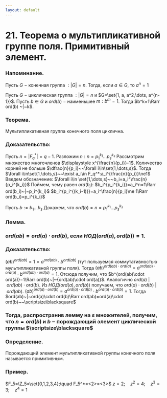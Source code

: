 ```yaml
---
layout: default
---
```

# 21. Теорема о мультипликативной группе поля. Примитивный элемент.

### Напоминание.
Пусть $G~-~$конечная группа $:|G|=n$.
Тогда, если $a\in G$, то $a^n=1$

Пусть $G~-~$циклическая группа $:|G|=n$ и $G=\set{1, a, a^2,\dots, a^{n-1}}$.
Пусть $b\in G$ и $ord(b)~-~$наименьшее $m:b^m=1$.
Тогда $b^k=1\Rarr ord(b) ~|~k$.

### Теорема.
Мультипликативная группа конечного поля циклична.

### Доказательство:
Пусть $n=|F_q^*|=q-1$.
Разложим $n:n=p_1^{k_1}\dots p_s^{k_s}$
Рассмотрим множество многочленов $\displaystyle x^{\frac{n}{p_i}}-1$.
Количество корней не больше $\dfrac{n}{p_i}~~\forall i\in\set{1,\dots,s}$.
Тогда $\forall i\in\set{1,\dots,s}~~\exist a_i\in F_q^*:a_i^{\frac{n}{p_i}}\ne1$
Введем обозначение: $\forall i\in \set{1,\dots,s}~~b_i=a_i^\frac{n}{p_i^{k_i}}$
Поймем, чему равен $ord(b_i)$:
$b_i^{p_i^{k_i}}=a_i^n=1\Rarr ord(b_i)~|~p_i^{k_i}$
$b_i^{p_i^{(k_i-1)}}=a_i^\frac{n}{p_i}\ne 1\Rarr ord(b_i)=p_i^{k_i}$

Пусть $b:=b_1\dots b_s$
Докажем, что $ord(b)=n=p_1^{k_1}\dots p_s^{k_s}$

### Лемма.

### $ord(ab)=ord(a)\cdot ord(b)$, если $НОД\big(ord(a),ord(b)\big)=1$.

### Доказательство:
$(ab)^{ord(ab)}=1=a^{ord(ab)}\cdot b^{ord(ab)}$ (тут пользуемся коммутативностью мультипликативной группы поля).
Тогда $(ab)^{ord(ab)\cdot ord(a)}=a^{ord(ab)\cdot ord(a)}\cdot b^{ord(ab)\cdot ord(a)}=1$.
Отсюда получим, что $b^{ord(ab)\cdot ord(a)}=1\Rarr ord(b)~|~{ord(ab)\cdot ord(a)}$.
Аналогично $ord(a)~|~ord(ab)\cdot ord(b)$.
Из $НОД\big(ord(a),ord(b)\big)$ получаем, что $ord(a)\cdot ord(b)~|~ord(ab)$.
$(ab)^{ord(a)\cdot ord(b)}=a^{ord(a)\cdot ord(b)}\cdot b^{ord(a)\cdot ord(b)}=1$.
Тогда $ord(ab)~|~ord(a)\cdot ord(b)\Rarr ord(ab)=ord(a)\cdot ord(b)~~\scriptsize\blacksquare$

### Тогда, распространив лемму на $s$ множителей, получим, что $n=ord(b)$ и $b~-~$порождающий элемент циклической группы  $\scriptsize\blacksquare$

### Определение.
Порождающий элемент мультипликативной группы конечного поля называется примитивным.

### Пример.
$F_5=\Z_5=\set{0,1,2,3,4};\quad F_5^*=<2>=<3>$
$z=2;\quad z^2=4;\quad z^3=3;\quad z^4=1$